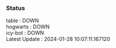 ### Status


table : DOWN  
hogwarts : DOWN  
icy-bot : DOWN  
Latest Update : 2024-01-28 10:07:11.167120
